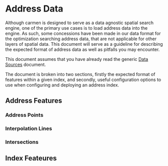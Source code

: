 # Address Data

Although carmen is designed to serve as a data agnostic spatial search engine, one of the primary
use cases is to load address data into the engine. As such, some concessions have been made
in our data format for the optimization searching address data, that are not applicable
for other layers of spatial data.  This document will serve as a guideline
for describing the expected format of address data as well as pitfalls you may encounter.

This document assumes that you have already read the generic [Data Sources](./docs/data-sources.md)
document.

The document is broken into two sections, firstly the expected format of features within a given
index, and secondly, useful configuration options to use when configuring and deploying an address
index.

## Address Features



### Address Points

### Interpolation Lines

### Intersections

## Index Feateures

